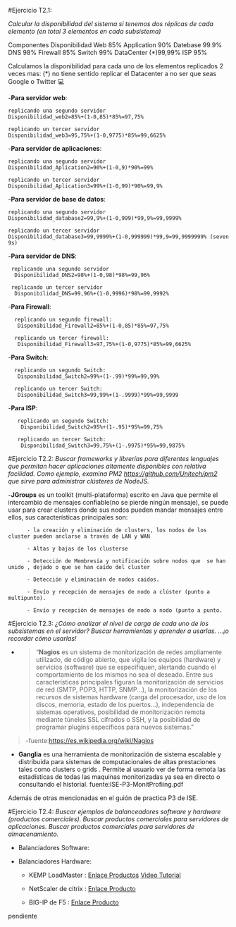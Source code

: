 
#Ejercicio T2.1:

*Calcular la disponibilidad del sistema si tenemos dos
réplicas de cada elemento (en total 3 elementos en cada
subsistema)*

Componentes   Disponibilidad
Web           85%
Application   90%
Datebase      99.9%
DNS           98%
Firewall      85%
Switch        99%
DataCenter (*)99,99%
ISP           95%


Calculamos la disponibilidad para cada uno de los elementos replicados 2 veces mas:
 (*) no tiene sentido  replicar el Datacenter a no ser que seas Google o Twitter :computer:

  -**Para servidor web**:

    replicando una segundo servidor
    Disponibilidad_web2=85%+(1-0,85)*85%=97,75%

    replicando un tercer servidor
    Disponibilidad_web3=95,75%+(1-0,9775)*85%=99,6625%

  -**Para servidor de aplicaciones**:

    replicando una segundo servidor
    Disponibilidad_Aplication2=90%+(1-0,9)*90%=99%

    replicando un tercer servidor
    Disponibilidad_Aplication3=99%+(1-0,99)*90%=99,9%

  -**Para servidor de base de datos**:

    replicando una segundo servidor
    Disponibilidad_database2=99,9%+(1-0,999)*99,9%=99,9999%

    replicando un tercer servidor
    Disponibilidad_database3=99,9999%+(1-0,999999)*99,9=99,9999999% (seven 9s)

  -**Para servidor de DNS**:

     replicando una segundo servidor
      Disponibilidad_DNS2=98%+(1-0,98)*98%=99,96%

     replicando un tercer servidor
      Disponibilidad_DNS=99,96%+(1-0,9996)*98%=99,9992%


  -**Para Firewall**:

      replicando un segundo firewall:
       Disponibilidad_Firewall2=85%+(1-0,85)*85%=97,75%

      replicando un tercer firewall:
       Disponibilidad_Firewall3=97,75%+(1-0,9775)*85%=99,6625%


  -**Para Switch**:

      replicando un segundo Switch:
       Disponibilidad_Switch2=99%+(1-.99)*99%=99,99%

      replicando un tercer Switch:
       Disponibilidad_Switch3=99,99%+(1-.9999)*99%=99,9999

  -**Para ISP**:

       replicando un segundo Switch:
        Disponibilidad_Switch2=95%+(1-.95)*95%=99,75%

       replicando un tercer Switch:
        Disponibilidad_Switch3=99,75%+(1-.9975)*95%=99,9875%




#Ejercicio T2.2:
*Buscar frameworks y librerías para diferentes lenguajes que
permitan hacer aplicaciones altamente disponibles con
relativa facilidad.
Como ejemplo, examina PM2
https://github.com/Unitech/pm2
que sirve para administrar clústeres de NodeJS.*

  -**JGroups** es un toolkit (multi-plataforma) escrito en Java que permite el intercambio de mensajes
   confiable(no se pierde ningún mensaje), se puede  usar para crear clusters donde sus nodos
   pueden mandar mensajes entre ellos, sus características principales son:

          - la creación y eliminación de clusters, los nodos de los cluster pueden anclarse a través de LAN y WAN

          - Altas y bajas de los clusterse

          - Detección de Membresía y notificación sobre nodos que  se han unido , dejado o que se han caído del cluster

          - Detección y eliminación de nodos caidos.

          - Envío y recepción de mensajes de nodo a clúster (punto a multipunto).

          - Envío y recepción de mensajes de nodo a nodo (punto a punto.



#Ejercicio T2.3:
*¿Cómo analizar el nivel de carga de cada uno de los
subsistemas en el servidor?
Buscar herramientas y aprender a usarlas.
...¡o recordar cómo usarlas!*

  * > “**Nagios** es un sistema de monitorización de redes ampliamente utilizado, de código abierto, que          vigila los equipos (hardware) y servicios (software) que se especifiquen, alertando cuando el comportamiento de los mismos no sea el deseado. Entre sus características principales figuran la monitorización de servicios de red (SMTP, POP3, HTTP, SNMP...), la monitorización de los recursos de sistemas hardware (carga del procesador, uso de los discos, memoria, estado de los puertos...), independencia de sistemas operativos, posibilidad de monitorización remota mediante túneles SSL cifrados o SSH, y la posibilidad de programar plugins específicos para nuevos sistemas.”
   > -fuente:https://es.wikipedia.org/wiki/Nagios

  * **Ganglia** es una herramienta de monitorización  de sistema escalable y distribuida para sistemas de computacionales de altas prestaciones  tales como clusters o grids . Permite al usuario ver  de forma remota  las estadísticas  de todas las maquinas monitorizadas ya sea en directo o consultando el historial. fuente:ISE-P3-MonitProfiing.pdf

  Además de otras mencionadas en el guión de practica P3 de ISE.

#Ejercicio T2.4:
*Buscar ejemplos de balanceadores software y hardware
(productos comerciales).
Buscar productos comerciales para servidores de
aplicaciones.
Buscar productos comerciales para servidores de
almacenamiento.*

  * Balanciadores Software:

  * Balanciadores Hardware:
    * KEMP LoadMaster :
      [Enlace Productos](http://kemptechnologies.com/es/server-load-balancing-appliances/product-matrix.html)
      [Video Tutorial](https://vimeo.com/84309008)
    * NetScaler de citrix :
      [Enlace Producto](http://www.citrix.com/products/netscaler-application-delivery-controller/tech-info.html)

    * BIG-IP de F5 :
      [Enlace Producto](https://f5.com/products/big-ip)




pendiente
